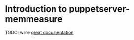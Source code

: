 # Introduction to puppetserver-memmeasure

TODO: write [great documentation](http://jacobian.org/writing/what-to-write/)
